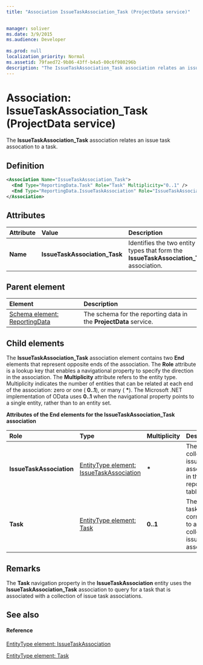 ```yaml
---
title: "Association IssueTaskAssociation_Task (ProjectData service)"

 
manager: soliver
ms.date: 3/9/2015
ms.audience: Developer
 
ms.prod: null
localization_priority: Normal
ms.assetid: 79faed72-9b86-43ff-b4a5-00c6f980296b
description: "The IssueTaskAssociation_Task association relates an issue task assocation to a task."
---
```


# Association: IssueTaskAssociation_Task (ProjectData service)

The **IssueTaskAssociation_Task** association relates an issue task assocation to a task. 
  
## Definition

```XML
<Association Name="IssueTaskAssociation_Task">
  <End Type="ReportingData.Task" Role="Task" Multiplicity="0..1" />
  <End Type="ReportingData.IssueTaskAssociation" Role="IssueTaskAssociation" Multiplicity="*" />
</Association>
```

## Attributes

|**Attribute**|**Value**|**Description**|
|:-----|:-----|:-----|
|**Name** <br/> |**IssueTaskAssociation_Task** <br/> |Identifies the two entity types that form the **IssueTaskAssociation_Task** association.  <br/> |
   
## Parent element

|**Element**|**Description**|
|:-----|:-----|
|[Schema element: ReportingData](schema-reportingdata-projectdata-service.md) <br/> |The schema for the reporting data in the **ProjectData** service.  <br/> |
   
## Child elements

The **IssueTaskAssociation_Task** association element contains two **End** elements that represent opposite ends of the association. The **Role** attribute is a lookup key that enables a navigational property to specify the direction in the association. The **Multiplicity** attribute refers to the entity type. Multiplicity indicates the number of entities that can be related at each end of the association: zero or one ( **0..1**), or many ( **\***). The Microsoft .NET implementation of OData uses **0..1** when the navigational property points to a single entity, rather than to an entity set. 
  
**Attributes of the End elements for the IssueTaskAssociation_Task association**

|**Role**|**Type**|**Multiplicity**|**Description**|
|:-----|:-----|:-----|:-----|
|**IssueTaskAssociation** <br/> |[EntityType element: IssueTaskAssociation](entitytype-issuetaskassociation-projectdata-service.md) <br/> |**\*** <br/> |The collection issue task associations in the reporting tables.  <br/> |
|**Task** <br/> |[EntityType element: Task](entitytype-task-projectdata-service.md) <br/> |**0..1** <br/> |There is one task that corresponds to a collection of issue task associations.  <br/> |
   
## Remarks

The **Task** navigation property in the **IssueTaskAssociation** entity uses the **IssueTaskAssociation_Task** association to query for a task that is associated with a collection of issue task associations. 
  
## See also

#### Reference

[EntityType element: IssueTaskAssociation](entitytype-issuetaskassociation-projectdata-service.md)
  
[EntityType element: Task](entitytype-task-projectdata-service.md)

